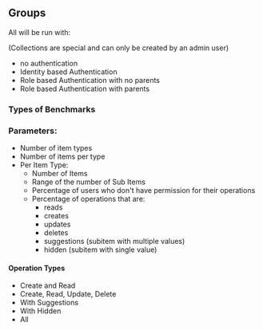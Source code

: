 

## Groups

All will be run with:

(Collections are special and can only be created by an admin user)

- no authentication
- Identity based Authentication
- Role based Authentication with no parents
- Role based Authentication with parents


### Types of Benchmarks

### Parameters:

- Number of item types
- Number of items per type
- Per Item Type:
  - Number of Items
  - Range of the number of Sub Items
  - Percentage of users who don't have permission for their operations
  - Percentage of operations that are:
    - reads
    - creates
    - updates
    - deletes 
    - suggestions (subitem with multiple values)
    - hidden (subitem with single value)

#### Operation Types
- Create and Read
- Create, Read, Update, Delete
- With Suggestions
- With Hidden 
- All

